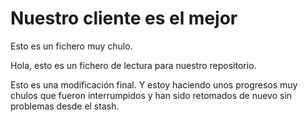 # Nuestro cliente es el mejor

Esto es un fichero muy chulo.

Hola, esto es un fichero de lectura para nuestro repositorio.

Esto es una modificación final. Y estoy haciendo unos progresos muy chulos que fueron interrumpidos y han
sido retomados de nuevo sin problemas desde el stash.
